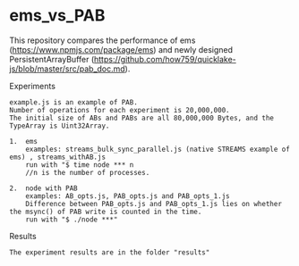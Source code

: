 # ems_vs_PAB

This repository compares the performance of ems (https://www.npmjs.com/package/ems) and newly designed PersistentArrayBuffer (https://github.com/how759/quicklake-js/blob/master/src/pab_doc.md).

Experiments

	example.js is an example of PAB.
	Number of operations for each experiment is 20,000,000. 
	The initial size of ABs and PABs are all 80,000,000 Bytes, and the TypeArray is Uint32Array.

	1.  ems
		examples: streams_bulk_sync_parallel.js (native STREAMS example of ems) , streams_withAB.js 
		run with "$ time node *** n       
		//n is the number of processes.
  
	2.  node with PAB
		examples: AB_opts.js, PAB_opts.js and PAB_opts_1.js
		Difference between PAB_opts.js and PAB_opts_1.js lies on whether the msync() of PAB write is counted in the time.
		run with "$ ./node ***"

Results
	
	The experiment results are in the folder "results"

